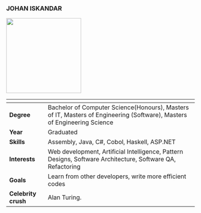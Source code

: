 ### JOHAN ISKANDAR

<img src="../images/johan_image.png" width="200px" height="200px">

| []() | []() |
|---|---|
| __Degree__ | Bachelor of Computer Science(Honours), Masters of IT, Masters of Engineering (Software), Masters of Engineering Science |
| __Year__ | Graduated |
| __Skills__ | Assembly, Java, C#, Cobol, Haskell, ASP.NET |
| __Interests__ | Web development, Artificial Intelligence, Pattern Designs, Software Architecture, Software QA, Refactoring |
| __Goals__ | Learn from other developers, write more efficient codes |
| __Celebrity crush__ | Alan Turing. |
